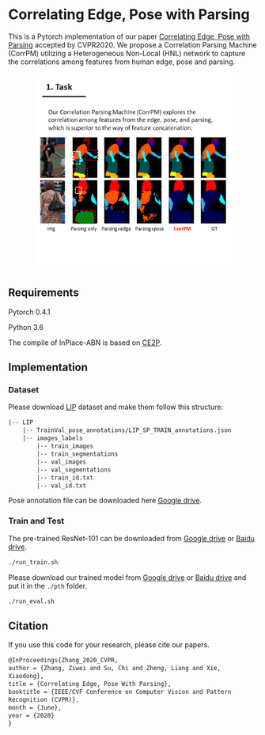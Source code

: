 # Correlating Edge, Pose with Parsing

This is a Pytorch implementation of our paper [Correlating Edge, Pose with Parsing](https://arxiv.org/pdf/2005.01431.pdf) accepted by CVPR2020. We propose a Correlation Parsing Machine (CorrPM) utilizing a Heterogeneous Non-Local (HNL) network to capture the correlations among features from human edge, pose and parsing.

<div align="center">
    <img src="docs/teaser-image.gif", width="400">
</div>

## Requirements
Pytorch 0.4.1

Python 3.6

The compile of InPlace-ABN is based on [CE2P](https://github.com/liutinglt/CE2P).

## Implementation
### Dataset
Please download [LIP](http://sysu-hcp.net/lip/overview.php) dataset and make them follow this structure:
```
|-- LIP
    |-- TrainVal_pose_annotations/LIP_SP_TRAIN_annotations.json
    |-- images_labels
        |-- train_images
        |-- train_segmentations
        |-- val_images
        |-- val_segmentations
        |-- train_id.txt
        |-- val_id.txt
```


Pose annotation file can be downloaded here [Google drive](https://drive.google.com/open?id=1IGehIsLPyPTY9CHWSkugMQvPYw60cBLT).

### Train and Test
The pre-trained ResNet-101 can be downloaded from [Google drive](https://drive.google.com/open?id=1uTf0wNLS5y0l8jIy06Tewdg8XF0TMSOq) or [Baidu drive](https://pan.baidu.com/s/1Lzjvqpafw9VUO45TcPvhBA).

```bash
./run_train.sh
```

Please download our trained model from [Google drive](https://drive.google.com/open?id=1skvx6qVjh31a0Bff6ad06I82jRTtO-1T) or [Baidu drive](https://pan.baidu.com/s/1XEXfR7--9eqUIn_LnJTlYA) and put it in the ```./pth``` folder.

```bash
./run_eval.sh
```

## Citation
If you use this code for your research, please cite our papers.
```
@InProceedings{Zhang_2020_CVPR,
author = {Zhang, Ziwei and Su, Chi and Zheng, Liang and Xie, Xiaodong},
title = {Correlating Edge, Pose With Parsing},
booktitle = {IEEE/CVF Conference on Computer Vision and Pattern Recognition (CVPR)},
month = {June},
year = {2020}
}
```
